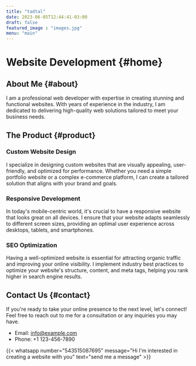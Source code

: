 ```yaml
---
title: "tadtal"
date: 2023-06-05T12:44:41-03:00
draft: false
featured_image : "images.jpg"
menu: "main"
---
```




# Website Development {#home}

## About Me {#about}

I am a professional web developer with expertise in creating stunning and functional websites. With years of experience in the industry, I am dedicated to delivering high-quality web solutions tailored to meet your business needs.

## The Product {#product}

### Custom Website Design

I specialize in designing custom websites that are visually appealing, user-friendly, and optimized for performance. Whether you need a simple portfolio website or a complex e-commerce platform, I can create a tailored solution that aligns with your brand and goals.

### Responsive Development

In today's mobile-centric world, it's crucial to have a responsive website that looks great on all devices. I ensure that your website adapts seamlessly to different screen sizes, providing an optimal user experience across desktops, tablets, and smartphones.

### SEO Optimization

Having a well-optimized website is essential for attracting organic traffic and improving your online visibility. I implement industry best practices to optimize your website's structure, content, and meta tags, helping you rank higher in search engine results.

## Contact Us {#contact}

If you're ready to take your online presence to the next level, let's connect! Feel free to reach out to me for a consultation or any inquiries you may have.

- Email: info@example.com
- Phone: +1 123-456-7890

{{< whatsapp number="543515087695" message="Hi I'm interested in creating a website with you" text="send me a message" >}}